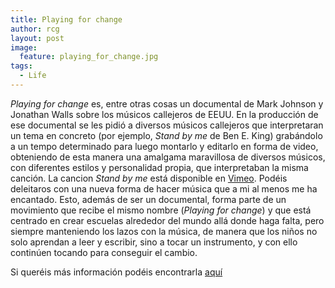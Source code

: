 ```yaml
---
title: Playing for change
author: rcg
layout: post
image:
  feature: playing_for_change.jpg
tags:
  - Life
---
```


*Playing for change* es, entre otras cosas un documental de Mark Johnson y
Jonathan Walls sobre los músicos callejeros de EEUU. En la producción de ese
documental se les pidió a diversos músicos callejeros que interpretaran un tema
en concreto (por ejemplo, *Stand by me* de Ben E. King) grabándolo a un tempo
determinado para luego montarlo y editarlo en forma de video, obteniendo de esta
manera una amalgama maravillosa de diversos músicos, con diferentes estilos y
personalidad propia, que interpretaban la misma canción. La cancion *Stand by
me* está disponible en [Vimeo][1]. Podéis deleitaros con una nueva forma de
hacer música que a mi al menos me ha encantado. Esto, además de ser un
documental, forma parte de un movimiento que recibe el mismo nombre (*Playing
for change*) y que está centrado en crear escuelas alrededor del mundo allá
donde haga falta, pero siempre manteniendo los lazos con la música, de manera
que los niños no solo aprendan a leer y escribir, sino a tocar un instrumento, y
con ello continúen tocando para conseguir el cambio.

Si queréis más información podéis encontrarla [aquí][2]

 [1]: https://www.vimeo.com/2539741
 [2]: https://www.playingforchange.com/
